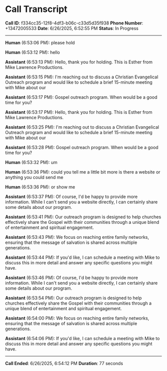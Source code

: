 # Call Transcript
**Call ID**: f334cc35-12f8-4df3-b06c-c33d5d35f938
**Phone Number**: +13472005533
**Date**: 6/26/2025, 6:52:55 PM
**Status**: In Progress

---

**Human** (6:53:06 PM): please hold

**Human** (6:53:12 PM): hello

**Assistant** (6:53:13 PM): Hello, thank you for holding. This is Esther from Mike Lawrence Productions.

**Assistant** (6:53:15 PM):  I'm reaching out to discuss a Christian Evangelical Outreach program and would like to schedule a brief 15-minute meeting with Mike about our

**Assistant** (6:53:17 PM):  Gospel outreach program. When would be a good time for you?

**Assistant** (6:53:17 PM): Hello, thank you for holding. This is Esther from Mike Lawrence Productions.

**Assistant** (6:53:25 PM):  I'm reaching out to discuss a Christian Evangelical Outreach program and would like to schedule a brief 15-minute meeting with Mike about our

**Assistant** (6:53:28 PM):  Gospel outreach program. When would be a good time for you?

**Human** (6:53:32 PM): um

**Human** (6:53:36 PM): could you tell me a little bit more is there a website or anything you could send me

**Human** (6:53:36 PM): or show me

**Assistant** (6:53:37 PM): Of course, I'd be happy to provide more information. While I can't send you a website directly, I can certainly share some details about our program.

**Assistant** (6:53:41 PM):  Our outreach program is designed to help churches effectively share the Gospel with their communities through a unique blend of entertainment and spiritual engagement.

**Assistant** (6:53:43 PM):  We focus on reaching entire family networks, ensuring that the message of salvation is shared across multiple generations.

**Assistant** (6:53:44 PM):  If you'd like, I can schedule a meeting with Mike to discuss this in more detail and answer any specific questions you might have.

**Assistant** (6:53:46 PM): Of course, I'd be happy to provide more information. While I can't send you a website directly, I can certainly share some details about our program.

**Assistant** (6:53:54 PM):  Our outreach program is designed to help churches effectively share the Gospel with their communities through a unique blend of entertainment and spiritual engagement.

**Assistant** (6:54:00 PM):  We focus on reaching entire family networks, ensuring that the message of salvation is shared across multiple generations.

**Assistant** (6:54:06 PM):  If you'd like, I can schedule a meeting with Mike to discuss this in more detail and answer any specific questions you might have.


---

**Call Ended**: 6/26/2025, 6:54:12 PM
**Duration**: 77 seconds
